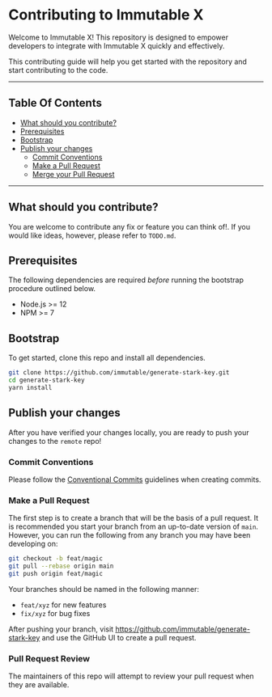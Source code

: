 # Contributing to Immutable X

Welcome to Immutable X! This repository is designed to empower developers to integrate with Immutable X quickly and effectively.

This contributing guide will help you get started with the repository and start contributing to the code.

---

## Table Of Contents

* [What should you contribute?](#what-should-you-contribute)
* [Prerequisites](#prerequisites)
* [Bootstrap](#bootstrap)
* [Publish your changes](#publish-your-changes)
  * [Commit Conventions](#commit-conventions)
  * [Make a Pull Request](#make-a-pull-request)
  * [Merge your Pull Request](#merge-your-pull-request)

---

## What should you contribute?

You are welcome to contribute any fix or feature you can think of!. If you would like ideas, however, please refer to `TODO.md`.

## Prerequisites

The following dependencies are required _before_ running the bootstrap procedure outlined below.

* Node.js >= 12
* NPM >= 7

## Bootstrap

To get started, clone this repo and install all dependencies.

```sh
git clone https://github.com/immutable/generate-stark-key.git
cd generate-stark-key
yarn install
```

## Publish your changes

After you have verified your changes locally, you are ready to push your changes to the `remote` repo!

### Commit Conventions

Please follow the [Conventional Commits](https://www.conventionalcommits.org/en/v1.0.0/#summary) guidelines when creating commits.

### Make a Pull Request

The first step is to create a branch that will be the basis of a pull request. It is recommended you start your branch from an up-to-date version of `main`. However, you can run the following from any branch you may have been developing on:

```sh
git checkout -b feat/magic
git pull --rebase origin main
git push origin feat/magic
```

Your branches should be named in the following manner:
* `feat/xyz` for new features
* `fix/xyz` for bug fixes

After pushing your branch, visit https://github.com/immutable/generate-stark-key and use the GitHub UI to create a pull request.

### Pull Request Review

The maintainers of this repo will attempt to review your pull request when they are available. 
